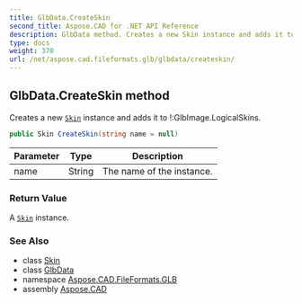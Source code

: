 ```yaml
---
title: GlbData.CreateSkin
second_title: Aspose.CAD for .NET API Reference
description: GlbData method. Creates a new Skin instance and adds it to GlbImage.LogicalSkins
type: docs
weight: 370
url: /net/aspose.cad.fileformats.glb/glbdata/createskin/
---
```

## GlbData.CreateSkin method

Creates a new [`Skin`](../../skin/) instance and adds it to !:GlbImage.LogicalSkins.

```csharp
public Skin CreateSkin(string name = null)
```

| Parameter | Type | Description |
| --- | --- | --- |
| name | String | The name of the instance. |

### Return Value

A [`Skin`](../../skin/) instance.

### See Also

* class [Skin](../../skin/)
* class [GlbData](../)
* namespace [Aspose.CAD.FileFormats.GLB](../../glbdata/)
* assembly [Aspose.CAD](../../../)


